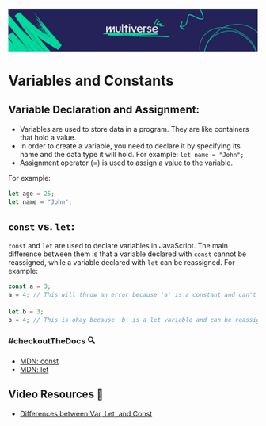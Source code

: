 ![MV Logo](/logo.jpg)
# Variables and Constants

## Variable Declaration and Assignment:

- Variables are used to store data in a program. They are like containers that hold a value.
- In order to create a variable, you need to declare it by specifying its name and the data type it will hold. For example:
`let name = "John";`
- Assignment operator (=) is used to assign a value to the variable. 

For example:
```js
let age = 25;
let name = "John";
```

## `const` vs. `let`:

`const` and `let` are used to declare variables in JavaScript.
The main difference between them is that a variable declared with `const` cannot be reassigned, while a variable declared with `let` can be reassigned.
For example:
```js
const a = 3;
a = 4; // This will throw an error because 'a' is a constant and can't be reassigned

let b = 3;
b = 4; // This is okay because 'b' is a let variable and can be reassigned
```

### #checkoutTheDocs 🔍
- [MDN: const](https://developer.mozilla.org/en-US/docs/Web/JavaScript/Reference/Statements/const)
- [MDN: let](https://developer.mozilla.org/en-US/docs/Web/JavaScript/Reference/Statements/let)

## Video Resources 🎥
- [Differences between Var, Let, and Const](https://www.youtube.com/watch?v=9WIJQDvt4Us)
